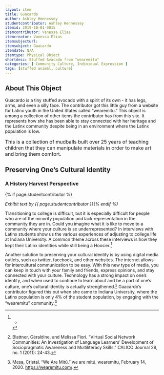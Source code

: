 ```yaml
---
layout: item
title: Guacardo
author: Ashley Hennessey
studentcontributor: Ashley Hennessey
itemid: 2019-10-01-0015
itemcontributor: Vanessa Elias
itemcreator: Vanessa Elias
itemsubjecturl: 
itemsubject: Guacardo
itemdate: N/A
itemtype: Physical Object
shortdesc: Stuffed Avacado from "wearemitu"
categories: [ Community Culture, Individual Expression ]
tags: [stuffed animal, culture]
---
```


## About This Object

Guacardo is a tiny stuffed avocado with a spirit of its own - it has legs, arms, and even a silly face. The contributor got this little guy from a website for Latinx youth in the United States called “wearemitu.” This object is among a collection of other items the contributor has from this site. It represents how she has been able to stay connected with her heritage and the Latinx community despite being in an environment where the Latinx population is low.

<p class=blockquote style='font-size:115%;'>This is a collection of mudballs built over 25 years of teaching children that they can manipulate materials in order to make art and bring them comfort.</p>

## Preserving One’s Cultural Identity
### A History Harvest Perspective
{% if page.studentcontributor %}

*Exhibit text by {{ page.studentcontributor }}{% endif %}*

Transitioning to college is difficult, but it is especially difficult for people who are of the minority population and lack representation in the community they are in. Could you imagine what it is like to move to a community where your culture is so underrepresented? In interviews with Latinx students show us the various experiences of adjusting to college life at Indiana University. A common theme across these interviews is how they kept their Latinx identities while still being a Hoosier.[^1] 

Another solution to preserving your cultural identity is by using digital media outlets, such as twitter, facebook, and other websites. The internet allows for intercultural communication to be easy. With this new type of media, you can keep in touch with your family and friends, express opinions, and stay connected with your culture. Technology has a strong impact on one’s identity, and when used to continue to learn about and be a part of one’s culture, one’s cultural identity is actually strengthened.[^2] Guacardo’s contributor figured this out when she came to Indiana University, where the Latinx population is only 4% of the student population, by engaging with the “wearemitu” community.[^3]

[^1]:  -
[^2]: Blattner, Géraldine, and Melissa Fiori. "Virtual Social Network Communities: An Investigation of Language Learners’ Development of Sociopragmatic Awareness and Multiliteracy Skills." CALICO Journal 29, no. 1 (2011): 24-43.
[^3]: Mesa, Cristal. “We Are Mitú.” we are mitú. wearemitu, February 14, 2020. https://wearemitu.com/.
